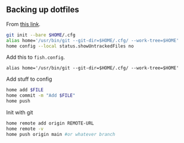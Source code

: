 ## Backing up dotfiles

From [this link](https://www.atlassian.com/git/tutorials/dotfiles).

```bash
git init --bare $HOME/.cfg
alias home='/usr/bin/git --git-dir=$HOME/.cfg/ --work-tree=$HOME'
home config --local status.showUntrackedFiles no
```

Add this to `fish.config`.

```fish
alias home='/usr/bin/git --git-dir=$HOME/.cfg/ --work-tree=$HOME'
```

Add stuff to config

```bash
home add $FILE
home commit -m "Add $FILE"
home push
```

Init with git

```bash
home remote add origin REMOTE-URL
home remote -v
home push origin main #or whatever branch
```

